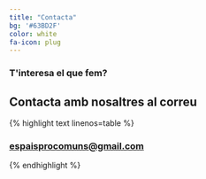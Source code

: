 ```yaml
---
title: "Contacta"
bg: '#63BD2F'
color: white
fa-icon: plug
---
```


### T'interesa el que fem? 

## Contacta amb nosaltres al correu
{% highlight text linenos=table %}
### espaisprocomuns@gmail.com
{% endhighlight %}
